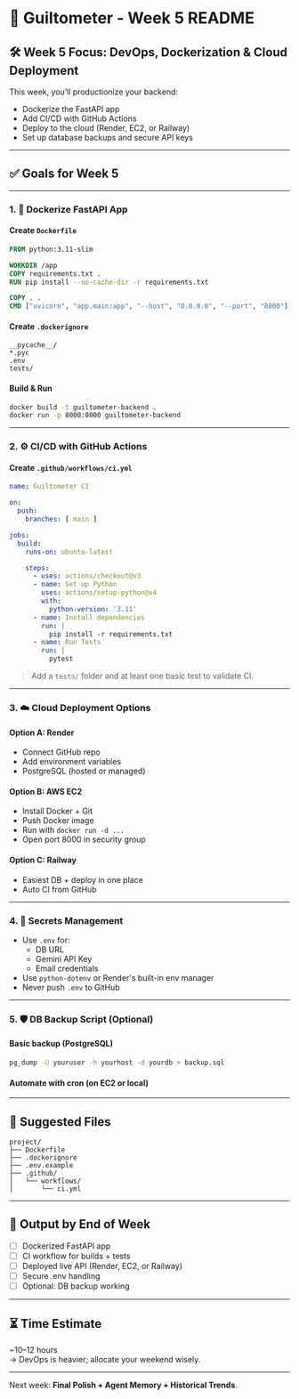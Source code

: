 # 📅 Guiltometer - Week 5 README

## 🛠️ Week 5 Focus: DevOps, Dockerization & Cloud Deployment

This week, you’ll productionize your backend:
- Dockerize the FastAPI app
- Add CI/CD with GitHub Actions
- Deploy to the cloud (Render, EC2, or Railway)
- Set up database backups and secure API keys

---

## ✅ Goals for Week 5

---

### 1. 🐳 Dockerize FastAPI App

#### Create `Dockerfile`
```Dockerfile
FROM python:3.11-slim

WORKDIR /app
COPY requirements.txt .
RUN pip install --no-cache-dir -r requirements.txt

COPY . .
CMD ["uvicorn", "app.main:app", "--host", "0.0.0.0", "--port", "8000"]
```

#### Create `.dockerignore`
```
__pycache__/
*.pyc
.env
tests/
```

#### Build & Run
```bash
docker build -t guiltometer-backend .
docker run -p 8000:8000 guiltometer-backend
```

---

### 2. ⚙️ CI/CD with GitHub Actions

#### Create `.github/workflows/ci.yml`
```yaml
name: Guiltometer CI

on:
  push:
    branches: [ main ]

jobs:
  build:
    runs-on: ubuntu-latest

    steps:
      - uses: actions/checkout@v3
      - name: Set up Python
        uses: actions/setup-python@v4
        with:
          python-version: '3.11'
      - name: Install dependencies
        run: |
          pip install -r requirements.txt
      - name: Run Tests
        run: |
          pytest
```

> Add a `tests/` folder and at least one basic test to validate CI.

---

### 3. ☁️ Cloud Deployment Options

#### Option A: **Render**
- Connect GitHub repo
- Add environment variables
- PostgreSQL (hosted or managed)

#### Option B: **AWS EC2**
- Install Docker + Git
- Push Docker image
- Run with `docker run -d ...`
- Open port 8000 in security group

#### Option C: **Railway**
- Easiest DB + deploy in one place
- Auto CI from GitHub

---

### 4. 🔐 Secrets Management

- Use `.env` for:
  - DB URL
  - Gemini API Key
  - Email credentials
- Use `python-dotenv` or Render's built-in env manager
- Never push `.env` to GitHub

---

### 5. 🛡️ DB Backup Script (Optional)

#### Basic backup (PostgreSQL)
```bash
pg_dump -U youruser -h yourhost -d yourdb > backup.sql
```

#### Automate with cron (on EC2 or local)

---

## 📂 Suggested Files

```
project/
├── Dockerfile
├── .dockerignore
├── .env.example
├── .github/
│   └── workflows/
│       └── ci.yml
```

---

## 📌 Output by End of Week

- [ ] Dockerized FastAPI app
- [ ] CI workflow for builds + tests
- [ ] Deployed live API (Render, EC2, or Railway)
- [ ] Secure .env handling
- [ ] Optional: DB backup working

---

## ⏳ Time Estimate
~10–12 hours  
→ DevOps is heavier; allocate your weekend wisely.

---

Next week: **Final Polish + Agent Memory + Historical Trends**.
